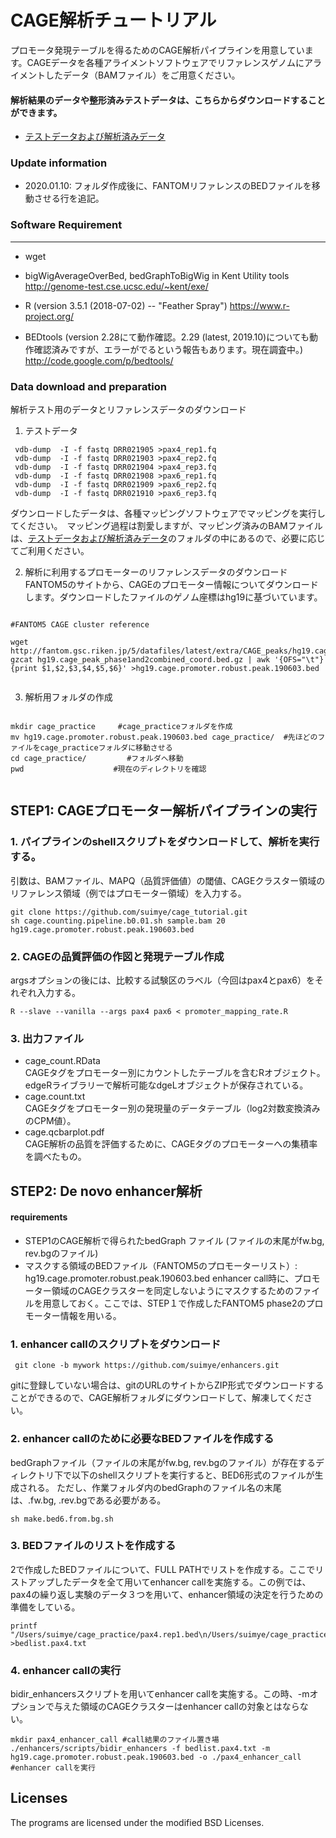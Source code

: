 CAGE解析チュートリアル
====

プロモータ発現テーブルを得るためのCAGE解析パイプラインを用意しています。CAGEデータを各種アライメントソフトウェアでリファレンスゲノムにアライメントしたデータ（BAMファイル）をご用意ください。

#### 解析結果のデータや整形済みテストデータは、こちらからダウンロードすることができます。

- [テストデータおよび解析済みデータ](https://drive.google.com/open?id=1UVryalUW7gGuNLC-rsnVR1ayZCkOqhI1)

### Update information  

- 2020.01.10: フォルダ作成後に、FANTOMリファレンスのBEDファイルを移動させる行を追記。    


### Software Requirement   
---    

- wget  
	
- bigWigAverageOverBed, bedGraphToBigWig in Kent Utility tools  
	http://genome-test.cse.ucsc.edu/~kent/exe/
- R  (version 3.5.1 (2018-07-02) -- "Feather Spray")
	https://www.r-project.org/
- BEDtools  (version 2.28にて動作確認。2.29 (latest, 2019.10)についても動作確認済みですが、エラーがでるという報告もあります。現在調査中。)
	http://code.google.com/p/bedtools/
    
  
  
### Data download and preparation
解析テスト用のデータとリファレンスデータのダウンロード

1. テストデータ  

```  
 vdb-dump  -I -f fastq DRR021905 >pax4_rep1.fq
 vdb-dump  -I -f fastq DRR021903 >pax4_rep2.fq
 vdb-dump  -I -f fastq DRR021904 >pax4_rep3.fq
 vdb-dump  -I -f fastq DRR021908 >pax6_rep1.fq
 vdb-dump  -I -f fastq DRR021909 >pax6_rep2.fq
 vdb-dump  -I -f fastq DRR021910 >pax6_rep3.fq

```  

ダウンロードしたデータは、各種マッピングソフトウェアでマッピングを実行してください。　マッピング過程は割愛しますが、マッピング済みのBAMファイルは、[テストデータおよび解析済みデータ](https://drive.google.com/open?id=1UVryalUW7gGuNLC-rsnVR1ayZCkOqhI1)のフォルダの中にあるので、必要に応じてご利用ください。


2. 解析に利用するプロモーターのリファレンスデータのダウンロード
FANTOM5のサイトから、CAGEのプロモーター情報についてダウンロードします。ダウンロードしたファイルのゲノム座標はhg19に基づいています。

```  

#FANTOM5 CAGE cluster reference

wget http://fantom.gsc.riken.jp/5/datafiles/latest/extra/CAGE_peaks/hg19.cage_peak_phase1and2combined_coord.bed.gz
gzcat hg19.cage_peak_phase1and2combined_coord.bed.gz | awk '{OFS="\t"}{print $1,$2,$3,$4,$5,$6}' >hg19.cage.promoter.robust.peak.190603.bed


```  

  
3. 解析用フォルダの作成  

```

mkdir cage_practice     #cage_practiceフォルダを作成
mv hg19.cage.promoter.robust.peak.190603.bed cage_practice/  #先ほどのファイルをcage_practiceフォルダに移動させる
cd cage_practice/         #フォルダへ移動
pwd          　　　　　　#現在のディレクトリを確認


```


## STEP1: CAGEプロモーター解析パイプラインの実行

### 1. パイプラインのshellスクリプトをダウンロードして、解析を実行する。
引数は、BAMファイル、MAPQ（品質評価値）の閾値、CAGEクラスター領域のリファレンス領域（例ではプロモーター領域）を入力する。

```
git clone https://github.com/suimye/cage_tutorial.git
sh cage.counting.pipeline.b0.01.sh sample.bam 20 hg19.cage.promoter.robust.peak.190603.bed
```



### 2. CAGEの品質評価の作図と発現テーブル作成  
argsオプションの後には、比較する試験区のラベル（今回はpax4とpax6）をそれぞれ入力する。

```
R --slave --vanilla --args pax4 pax6 < promoter_mapping_rate.R
```


### 3. 出力ファイル

- cage_count.RData  
CAGEタグをプロモーター別にカウントしたテーブルを含むRオブジェクト。edgeRライブラリーで解析可能なdgeLオブジェクトが保存されている。  
- cage.count.txt  
CAGEタグをプロモーター別の発現量のデータテーブル（log2対数変換済みのCPM値）。    
- cage.qcbarplot.pdf  
CAGE解析の品質を評価するために、CAGEタグのプロモーターへの集積率を調べたもの。  


## STEP2: De novo enhancer解析


#### requirements

- STEP1のCAGE解析で得られたbedGraph ファイル  (ファイルの末尾がfw.bg, rev.bgのファイル)
- マスクする領域のBEDファイル（FANTOM5のプロモーターリスト）: hg19.cage.promoter.robust.peak.190603.bed
enhancer call時に、プロモーター領域のCAGEクラスターを同定しないようにマスクするためのファイルを用意しておく。ここでは、STEP１で作成したFANTOM5 phase2のプロモーター情報を用いる。


### 1. enhancer callのスクリプトをダウンロード


```
 git clone -b mywork https://github.com/suimye/enhancers.git

```
gitに登録していない場合は、gitのURLのサイトからZIP形式でダウンロードすることができるので、CAGE解析フォルダにダウンロードして、解凍してください。


### 2. enhancer callのために必要なBEDファイルを作成する
bedGraphファイル（ファイルの末尾がfw.bg, rev.bgのファイル）が存在するディレクトリ下で以下のshellスクリプトを実行すると、BED6形式のファイルが生成される。
ただし、作業フォルダ内のbedGraphのファイル名の末尾は、.fw.bg, .rev.bgである必要がある。

```
sh make.bed6.from.bg.sh

```

### 3. BEDファイルのリストを作成する
2で作成したBEDファイルについて、FULL PATHでリストを作成する。ここでリストアップしたデータを全て用いてenhancer callを実施する。この例では、pax4の繰り返し実験のデータ３つを用いて、enhancer領域の決定を行うための準備をしている。

```
printf "/Users/suimye/cage_practice/pax4.rep1.bed\n/Users/suimye/cage_practice/pax4.rep2.bed\n/Users/suimye/cage_practice/pax4.rep3.bed\n" >bedlist.pax4.txt

```


### 4. enhancer callの実行
bidir_enhancersスクリプトを用いてenhancer callを実施する。この時、-mオプションで与えた領域のCAGEクラスターはenhancer callの対象とはならない。

```
mkdir pax4_enhancer_call #call結果のファイル置き場
./enhancers/scripts/bidir_enhancers -f bedlist.pax4.txt -m hg19.cage.promoter.robust.peak.190603.bed -o ./pax4_enhancer_call #enhancer callを実行
```



Licenses
--------
The programs are licensed under the modified BSD Licenses. 
